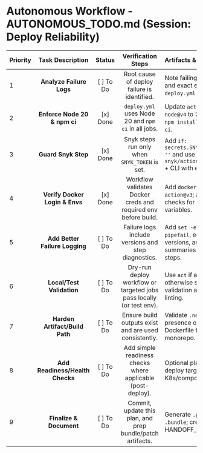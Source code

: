 # Autonomous Workflow - AUTONOMOUS_TODO.md (Session: Deploy Reliability)

| Priority | Task Description | Status | Verification Steps | Artifacts & Notes |
|:---|:---:|:---:|:---:|:---|
| 1 | **Analyze Failure Logs** | [ ] To Do | Root cause of deploy failure is identified. | Note failing job/step and exact error; map to `deploy.yml` lines. |
| 2 | **Enforce Node 20 & npm ci** | [x] Done | `deploy.yml` uses Node 20 and `npm ci` in all jobs. | Update `actions/setup-node@v4` to 20; replace `npm install` with `npm ci`. |
| 3 | **Guard Snyk Step** | [x] Done | Snyk steps run only when `SNYK_TOKEN` is set. | Add `if: secrets.SNYK_TOKEN != ''` and use `snyk/actions/setup@v4` + CLI with env. |
| 4 | **Verify Docker Login & Envs** | [x] Done | Workflow validates Docker creds and required env before build. | Add `docker/login-action@v3`; add explicit checks for required env variables. |
| 5 | **Add Better Failure Logging** | [ ] To Do | Failure logs include versions and step diagnostics. | Add `set -euxo pipefail`, echo versions, and log summaries in critical steps. |
| 6 | **Local/Test Validation** | [ ] To Do | Dry-run deploy workflow or targeted jobs pass locally (or test env). | Use `act` if available; otherwise static validation and YAML linting. |
| 7 | **Harden Artifact/Build Path** | [ ] To Do | Ensure build outputs exist and are used consistently. | Validate `.next/` artifact presence or adjust Dockerfile for monorepo. |
| 8 | **Add Readiness/Health Checks** | [ ] To Do | Add simple readiness checks where applicable (post-deploy). | Optional placeholders if deploy targets K8s/compose. |
| 9 | **Finalize & Document** | [ ] To Do | Commit, update this plan, and prep bundle/patch artifacts. | Generate `.patch` and `.bundle`; create HANDOFF_REPORT.md. |

